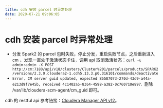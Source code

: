 ```yaml
---
title: cdh 安装 parcel 时异常处理
date: 2020-07-21 09:06:05
---
```

# cdh 安装 parcel 时异常处理

* 分发 Spark2 的 parcel 包时失败，停止分发，重启失败节点，之后重新进入 cm ，发现一直处于激活状态卡住，调用 api 取消激活状态：`curl -u admin:admin -X POST http://cm:7180/api/v18/clusters/Cluster%201/parcels/products/SPARK2/versions/2.3.0.cloudera2-1.cdh5.13.3.p0.316101/commands/deactivate`
* `Error, CM server guid updated, expected 85587073-270d-43d9-a44a-e213d9f7e45b, received 4c1402a5-8364-4598-a382-0c760710e897，`删除 /var/lib/cloudera-scm-agent/cm\_guid 即可。

cdh 的 restful api 参考链接：[Cloudera Manager API v12](http://cloudera.github.io/cm_api/apidocs/v12/index.html)。


